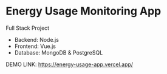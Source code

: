# Energy Usage Monitoring App

Full Stack Project

-   Backend: Node.js
-   Frontend: Vue.js
-   Database: MongoDB & PostgreSQL

DEMO LINK: https://energy-usage-app.vercel.app/
